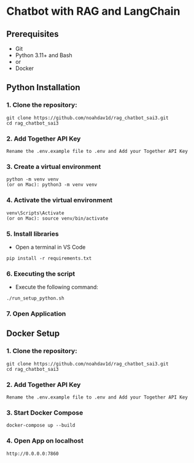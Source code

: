 <h1>Chatbot with RAG and LangChain</h1>

<h2>Prerequisites</h2>
<ul>
  <li>Git</li>
  <li>Python 3.11+ and Bash</li>
  <li> or </li>
  <li>Docker</li>
</ul>

<h2>Python Installation</h2>
<h3>1. Clone the repository:</h3>

```
git clone https://github.com/noahdav1d/rag_chatbot_sai3.git
cd rag_chatbot_sai3
```

<h3>2. Add Together API Key</h3>

```
Rename the .env.example file to .env and Add your Together API Key
```

<h3>3. Create a virtual environment</h3>

```
python -m venv venv
(or on Mac): python3 -m venv venv
```

<h3>4. Activate the virtual environment</h3>

```
venv\Scripts\Activate
(or on Mac): source venv/bin/activate
```

<h3>5. Install libraries</h3>

- Open a terminal in VS Code

```
pip install -r requirements.txt
```

<h3>6. Executing the script</h2>

- Execute the following command:

```
./run_setup_python.sh
```

<h3>7. Open Application</h2>


<h2>Docker Setup</h2>
<h3>1. Clone the repository:</h3>

```
git clone https://github.com/noahdav1d/rag_chatbot_sai3.git
cd rag_chatbot_sai3
```

<h3>2. Add Together API Key</h3>

```
Rename the .env.example file to .env and Add your Together API Key
```
<h3>3. Start Docker Compose</h3>

```
docker-compose up --build
```

<h3>4. Open App on localhost</h3>

```
http://0.0.0.0:7860
```
